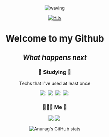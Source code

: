 <div align="center">
  
![waving](https://capsule-render.vercel.app/api?type=waving&height=200&text=Suhyun&animation=fadeIn&fontAlign=80&fontAlignY=40&color=gradient)

[![Hits](https://hits.seeyoufarm.com/api/count/incr/badge.svg?url=https%3A%2F%2Fgithub.com%2Fsue0725%2Fhit-counter&count_bg=%23B5E9E8&title_bg=%23B7B6ED&icon=&icon_color=%23F3EAEA&title=hits&edge_flat=false)](https://hits.seeyoufarm.com)

# Welcome to my Github
## _What happens next_

<h3 align="center">📕 Studying 📕</h3>

<p align="center"> Techs that I've used at least once</p>

<p align="center">
  <img src="https://img.shields.io/badge/Python-3766AB?style=flat-square&logo=Python&logoColor=white"/></a>&nbsp
  <img src="https://img.shields.io/badge/Go-00ADD8?style=flat-square&logo=Go&logoColor=white"/></a>&nbsp
  <img src="https://img.shields.io/badge/C-A8B9CC?style=flat-square&logo=C&logoColor=white"/></a>&nbsp
  <img src="https://img.shields.io/badge/Java-007396?style=flat-square&logo=Java&logoColor=white"/></a>&nbsp
  
<h3 align="center">🤸🏻‍♀️ Me 🤸</h3>
<p align="center">
   <a href="https://www.instagram.com/suehyu_n_/" target="_blank"><img src="https://www.instagram.com/suehyu_n_/instagram-#E4405F?style=flat-square&logo=instagram&logoColor=white"/></a>
   <img src="https://img.shields.io/badge/Gmail-EA4335?style=flat-square&logo=Gmail&logoColor=white"/></a>&nbsp

![Anurag's GitHub stats](https://github-readme-stats.vercel.app/api?username=sue0725&&show_icons=true&&theme=gruvbox)
</div>

